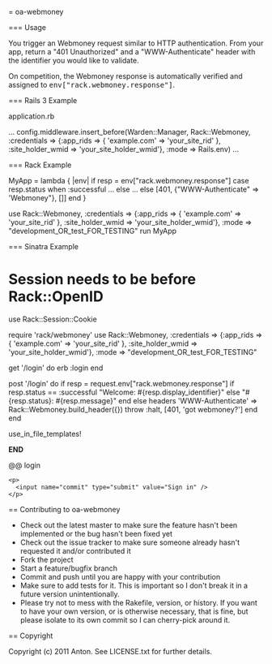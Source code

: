 = oa-webmoney

=== Usage

You trigger an Webmoney request similar to HTTP authentication. From your app,
return a "401 Unauthorized" and a "WWW-Authenticate" header with the identifier you would like to validate.

On competition, the Webmoney response is automatically verified and assigned to
<tt>env["rack.webmoney.response"]</tt>.

=== Rails 3 Example

application.rb

  ...
  config.middleware.insert_before(Warden::Manager, Rack::Webmoney,
    :credentials => {:app_rids => { 'example.com' => 'your_site_rid' }, :site_holder_wmid => 'your_site_holder_wmid'},
    :mode => Rails.env)
  ...

=== Rack Example

  MyApp = lambda { |env|
    if resp = env["rack.webmoney.response"]
      case resp.status
      when :successful
        ...
      else
        ...
    else
      [401, {"WWW-Authenticate" => 'Webmoney"}, []]
    end
  }

  use Rack::Webmoney, :credentials => {:app_rids => { 'example.com' => 'your_site_rid' }, :site_holder_wmid => 'your_site_holder_wmid'}, :mode => "development_OR_test_FOR_TESTING"
  run MyApp

=== Sinatra Example

  # Session needs to be before Rack::OpenID
  use Rack::Session::Cookie

  require 'rack/webmoney'
  use Rack::Webmoney, :credentials => {:app_rids => { 'example.com' => 'your_site_rid' }, :site_holder_wmid => 'your_site_holder_wmid'}, :mode => "development_OR_test_FOR_TESTING"

  get '/login' do
    erb :login
  end

  post '/login' do
    if resp = request.env["rack.webmoney.response"]
      if resp.status == :successful
        "Welcome: #{resp.display_identifier}"
      else
        "#{resp.status}: #{resp.message}"
      end
    else
      headers 'WWW-Authenticate' => Rack::Webmoney.build_header({})
      throw :halt, [401, 'got webmoney?']
    end
  end

  use_in_file_templates!

  __END__

  @@ login
  <form action="/login" method="post">
    <p>
      <input style="display:none;" name="auth_provider" type="text" value="webmoney"/>
    </p>

    <p>
      <input name="commit" type="submit" value="Sign in" />
    </p>
  </form>

== Contributing to oa-webmoney
 
* Check out the latest master to make sure the feature hasn't been implemented or the bug hasn't been fixed yet
* Check out the issue tracker to make sure someone already hasn't requested it and/or contributed it
* Fork the project
* Start a feature/bugfix branch
* Commit and push until you are happy with your contribution
* Make sure to add tests for it. This is important so I don't break it in a future version unintentionally.
* Please try not to mess with the Rakefile, version, or history. If you want to have your own version, or is otherwise necessary, that is fine, but please isolate to its own commit so I can cherry-pick around it.

== Copyright

Copyright (c) 2011 Anton. See LICENSE.txt for
further details.

